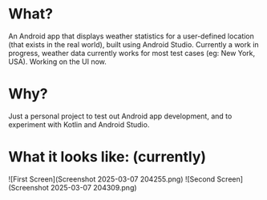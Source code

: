 <h1>What?</h1>
An Android app that displays weather statistics for a user-defined location (that exists in the real world), built using Android Studio. Currently a work in progress, weather data currently works for most test cases (eg: New York, USA). Working on the UI now.

<h1>Why?</h1>
Just a personal project to test out Android app development, and to experiment with Kotlin and Android Studio.

<h1>What it looks like: (currently)</h1>
![First Screen](Screenshot 2025-03-07 204255.png)
![Second Screen](Screenshot 2025-03-07 204309.png)
